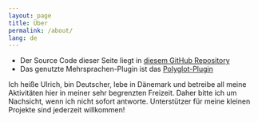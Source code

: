 ```yaml
---
layout: page
title: Über
permalink: /about/
lang: de
---
```


- Der Source Code dieser Seite liegt in [diesem GitHub Repository](https://github.com/UlricusR/multilingual-github-pages)
- Das genutzte Mehrsprachen-Plugin ist das [Polyglot-Plugin](https://github.com/untra/polyglot)

Ich heiße Ulrich, bin Deutscher, lebe in Dänemark und betreibe all meine Aktivitäten hier in meiner sehr begrenzten Freizeit. Daher bitte ich um Nachsicht, wenn ich nicht sofort antworte. Unterstützer für meine kleinen Projekte sind jederzeit willkommen!
